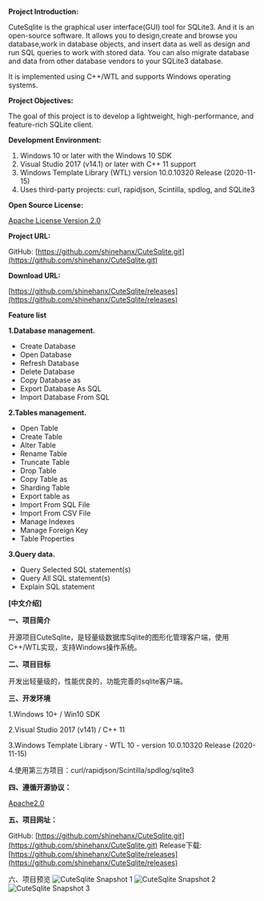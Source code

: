 **Project Introduction:**

CuteSqlite is the graphical user interface(GUI) tool for SQLite3. And it is an open-source software.
It allows you to design,create and browse you database,work in database objects, and insert data as well as design and run SQL queries to work with stored data.
You can also migrate database and data from other database vendors to your SQLite3 database. 

It is implemented using C++/WTL and supports Windows operating systems.


**Project Objectives:**

The goal of this project is to develop a lightweight, high-performance, and feature-rich SQLite client.

**Development Environment:**

1. Windows 10 or later with the Windows 10 SDK
2. Visual Studio 2017 (v14.1) or later with C++ 11 support
3. Windows Template Library (WTL) version 10.0.10320 Release (2020-11-15)
4. Uses third-party projects: curl, rapidjson, Scintilla, spdlog, and SQLite3


**Open Source License:**

[Apache License Version 2.0](http://www.apache.org/licenses/LICENSE-2.0)

**Project URL:**

GitHub: [https://github.com/shinehanx/CuteSqlite.git](https://github.com/shinehanx/CuteSqlite.git)

**Download URL:**

[https://github.com/shinehanx/CuteSqlite/releases](https://github.com/shinehanx/CuteSqlite/releases)

**Feature list**

**1.Database management.**

- Create Database
- Open Database
- Refresh Database
- Delete Database
- Copy Database as
- Export Database As SQL
- Import Database From SQL

**2.Tables management.**

- Open Table
- Create Table
- Alter Table
- Rename Table
- Truncate Table
- Drop Table
- Copy Table as
- Sharding Table
- Export table as
- Import From SQL File
- Import From CSV File
- Manage Indexes
- Manage Foreign Key
- Table Properties 

**3.Query data.**

- Query Selected SQL statement(s)
- Query All SQL statement(s)
- Explain SQL statement

**[中文介绍]**

**一、项目简介**

开源项目CuteSqlite，是轻量级数据库Sqlite的图形化管理客户端，使用C++/WTL实现，支持Windows操作系统。

**二、项目目标**

开发出轻量级的，性能优良的，功能完善的sqlite客户端。

**三、开发环境**

1.Windows 10+ / Win10 SDK

2.Visual Studio 2017 (v141) / C++ 11

3.Windows Template Library - WTL 10 - version 10.0.10320 Release (2020-11-15)

4.使用第三方项目：curl/rapidjson/Scintilla/spdlog/sqlite3

**四、遵循开源协议：**

[Apache2.0](http://www.apache.org/licenses/LICENSE-2.0)

**五、项目网址：**

GitHub: [https://github.com/shinehanx/CuteSqlite.git](https://github.com/shinehanx/CuteSqlite.git)
Release下载: [https://github.com/shinehanx/CuteSqlite/releases](https://github.com/shinehanx/CuteSqlite/releases)

六、项目预览
![CuteSqlite Snapshot 1](https://img-blog.csdnimg.cn/84f044745ce240898a48c1736ce041ca.png#pic_center)
![CuteSqlite Snapshot 2](https://img-blog.csdnimg.cn/e5968e93e22244f4abed0cc257d28008.png#pic_center)
![CuteSqlite Snapshot 3](https://img-blog.csdnimg.cn/8e7da29b729d43e8af70d9d1095230b6.png#pic_center)


​
